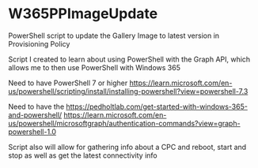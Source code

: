 # W365PPImageUpdate
PowerShell script to update the Gallery Image to latest version in Provisioning Policy

Script I created to learn about using PowerShell with the Graph API, which allows me to then use PowerShell with Windows 365

Need to have PowerShell 7 or higher https://learn.microsoft.com/en-us/powershell/scripting/install/installing-powershell?view=powershell-7.3

Need to have the https://pedholtlab.com/get-started-with-windows-365-and-powershell/
https://learn.microsoft.com/en-us/powershell/microsoftgraph/authentication-commands?view=graph-powershell-1.0

Script also will allow for gathering info about a CPC and reboot, start and stop as well as get the latest connectivity info